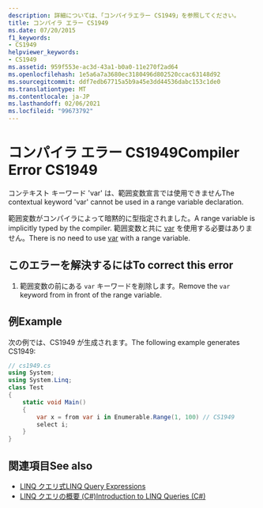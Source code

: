 ```yaml
---
description: 詳細については、「コンパイラエラー CS1949」を参照してください。
title: コンパイラ エラー CS1949
ms.date: 07/20/2015
f1_keywords:
- CS1949
helpviewer_keywords:
- CS1949
ms.assetid: 959f553e-ac3d-43a1-b0a0-11e270f2ad64
ms.openlocfilehash: 1e5a6a7a3680ec3180496d802520ccac63148d92
ms.sourcegitcommit: ddf7edb67715a5b9a45e3dd44536dabc153c1de0
ms.translationtype: MT
ms.contentlocale: ja-JP
ms.lasthandoff: 02/06/2021
ms.locfileid: "99673792"
---
```

# <a name="compiler-error-cs1949"></a><span data-ttu-id="891c0-103">コンパイラ エラー CS1949</span><span class="sxs-lookup"><span data-stu-id="891c0-103">Compiler Error CS1949</span></span>

<span data-ttu-id="891c0-104">コンテキスト キーワード 'var' は、範囲変数宣言では使用できません</span><span class="sxs-lookup"><span data-stu-id="891c0-104">The contextual keyword 'var' cannot be used in a range variable declaration.</span></span>  
  
 <span data-ttu-id="891c0-105">範囲変数がコンパイラによって暗黙的に型指定されました。</span><span class="sxs-lookup"><span data-stu-id="891c0-105">A range variable is implicitly typed by the compiler.</span></span> <span data-ttu-id="891c0-106">範囲変数と共に [var](../language-reference/keywords/var.md) を使用する必要はありません。</span><span class="sxs-lookup"><span data-stu-id="891c0-106">There is no need to use [var](../language-reference/keywords/var.md) with a range variable.</span></span>  
  
## <a name="to-correct-this-error"></a><span data-ttu-id="891c0-107">このエラーを解決するには</span><span class="sxs-lookup"><span data-stu-id="891c0-107">To correct this error</span></span>  
  
1. <span data-ttu-id="891c0-108">範囲変数の前にある `var` キーワードを削除します。</span><span class="sxs-lookup"><span data-stu-id="891c0-108">Remove the `var` keyword from in front of the range variable.</span></span>  
  
## <a name="example"></a><span data-ttu-id="891c0-109">例</span><span class="sxs-lookup"><span data-stu-id="891c0-109">Example</span></span>  

 <span data-ttu-id="891c0-110">次の例では、CS1949 が生成されます。</span><span class="sxs-lookup"><span data-stu-id="891c0-110">The following example generates CS1949:</span></span>  
  
```csharp  
// cs1949.cs  
using System;  
using System.Linq;  
class Test  
{  
    static void Main()  
    {  
        var x = from var i in Enumerable.Range(1, 100) // CS1949  
        select i;  
    }  
}  
```  
  
## <a name="see-also"></a><span data-ttu-id="891c0-111">関連項目</span><span class="sxs-lookup"><span data-stu-id="891c0-111">See also</span></span>

- [<span data-ttu-id="891c0-112">LINQ クエリ式</span><span class="sxs-lookup"><span data-stu-id="891c0-112">LINQ Query Expressions</span></span>](../linq/index.md)
- [<span data-ttu-id="891c0-113">LINQ クエリの概要 (C#)</span><span class="sxs-lookup"><span data-stu-id="891c0-113">Introduction to LINQ Queries (C#)</span></span>](../programming-guide/concepts/linq/introduction-to-linq-queries.md)
